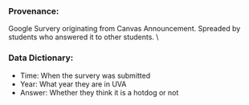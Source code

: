 ### Provenance: 
Google Survery originating from Canvas Announcement. Spreaded by students who answered it to other students. \
### Data Dictionary: 
- Time: When the survery was submitted
- Year: What year they are in UVA
- Answer: Whether they think it is a hotdog or not

